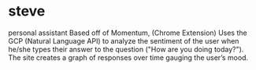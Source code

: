 # steve
personal assistant
Based off of Momentum, (Chrome Extension) Uses the GCP (Natural Language API) to analyze the sentiment of the user when he/she types their answer to the question ("How are you doing today?"). 
The site creates a graph of responses over time gauging the user’s mood.
